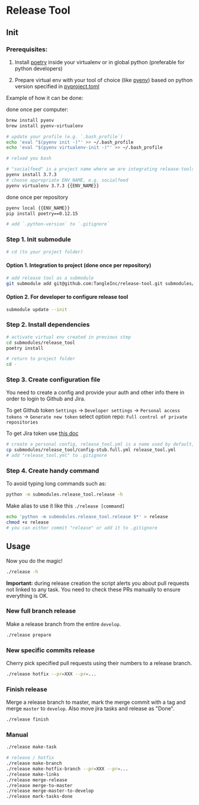 # Release Tool

## Init

### Prerequisites:

1. Install [poetry](https://github.com/sdispater/poetry) inside your virtualenv or in global python (preferable for python developers)

2. Prepare virtual env with your tool of choice (like [pyenv](https://github.com/pyenv/pyenv)) based on python version specified in [pyproject.toml](./pyproject.toml)

Example of how it can be done:

done once per computer:
```bash
brew install pyenv
brew install pyenv-virtualenv

# update your profile (e.g. `.bash_profile`)
echo 'eval "$(pyenv init -)"' >> ~/.bash_profile
echo 'eval "$(pyenv virtualenv-init -)"' >> ~/.bash_profile

# reload you bash

# "socialfeed" is a project name where we are integrating release-tools
pyenv install 3.7.3
# choose appropriate ENV_NAME, e.g. socialfeed
pyenv virtualenv 3.7.3 {{ENV_NAME}}
```

done once per repository
```bash
pyenv local {{ENV_NAME}}
pip install poetry==0.12.15

# add `.python-version` to `.gitignore`
```

### Step 1. Init submodule

```bash
# cd (to your project folder)
```

#### Option 1. Integration to project (done once per repository)

```bash
# add release tool as a submodule
git submodule add git@github.com:TangleInc/release-tool.git submodules/release_tool
```

#### Option 2. For developer to configure release tool

```bash
submodule update --init
```

### Step 2. Install dependencies

```bash
# activate virtual env created in previous step
cd submodules/release_tool
poetry install

# return to project folder
cd -
```

### Step 3. Create configuration file

You need to create a config and provide your auth and other info there in order to login to Github and Jira.

To get Github token `Settings` -> `Developer settings` -> `Personal access tokens` -> `Generate new token`
select option repo: `Full control of private repositories`

To get Jira token use [this doc](https://confluence.atlassian.com/cloud/api-tokens-938839638.html)

```bash
# create a personal config, release_tool.yml is a name used by default, so it's strongly suggested
cp submodules/release_tool/config-stub.full.yml release_tool.yml
# add "release_tool.yml" to .gitignore 
```

### Step 4. Create handy command

To avoid typing long commands such as:
```bash
python -m submodules.release_tool.release -h
```

Make alias to use it like this `./release [command]`
```bash
echo 'python -m submodules.release_tool.release $*' > release
chmod +x release
# you can either commit "release" or add it to .gitignore 
```

## Usage

Now you do the magic!

```bash
./release -h
```

**Important:** during release creation the script alerts you about pull requests not linked to any task. You need to check these PRs manually to ensure everything is OK.

### New full branch release

Make a release branch from the entire `develop`.

```bash
./release prepare
```

### New specific commits release

Cherry pick specified pull requests using their numbers to a release branch.

```bash
./release hotfix --pr=XXX --pr=...
```

### Finish release

Merge a release branch to master, mark the merge commit with a tag and merge `master` to `develop`. Also move jira tasks and release as "Done".

```bash
./release finish
```

### Manual
```bash
./release make-task

# release / hotfix
./release make-branch
./release make-hotfix-branch --pr=XXX --pr=...
./release make-links
./release merge-release
./release merge-to-master
./release merge-master-to-develop
./release mark-tasks-done


```
